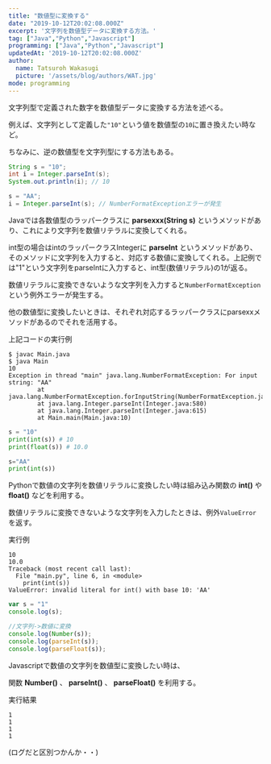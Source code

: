 ```yaml
---
title: "数値型に変換する"
date: "2019-10-12T20:02:08.000Z"
excerpt: '文字列を数値型データに変換する方法。'
tag: ["Java","Python","Javascript"]
programming: ["Java","Python","Javascript"]
updatedAt: '2019-10-12T20:02:08.000Z'
author:
  name: Tatsuroh Wakasugi
  picture: '/assets/blog/authors/WAT.jpg'
mode: programming
---
```


文字列型で定義された数字を数値型データに変換する方法を述べる。  

例えば、文字列として定義した`"10"`という値を数値型の`10`に置き換えたい時など。

ちなみに、逆の数値型を文字列型にする方法もある。

<div class="note_content_by_programming_language" id="note_content_Java">

```java
String s = "10";
int i = Integer.parseInt(s);
System.out.println(i); // 10

s = "AA";
i = Integer.parseInt(s); // NumberFormatExceptionエラーが発生
```

Javaでは各数値型のラッパークラスに **parsexxx(String s)** というメソッドがあり、これにより文字列を数値リテラルに変換してくれる。   

int型の場合はintのラッパークラスIntegerに **parseInt** というメソッドがあり、そのメソッドに文字列を入力すると、対応する数値に変換してくれる。上記例では"1"という文字列をparseIntに入力すると、int型(数値リテラル)の1が返る。  

数値リテラルに変換できないような文字列を入力すると```NumberFormatException```という例外エラーが発生する。

他の数値型に変換したいときは、それぞれ対応するラッパークラスにparsexxメソッドがあるのでそれを活用する。


上記コードの実行例

```
$ javac Main.java 
$ java Main
10
Exception in thread "main" java.lang.NumberFormatException: For input string: "AA"
        at java.lang.NumberFormatException.forInputString(NumberFormatException.java:65)
        at java.lang.Integer.parseInt(Integer.java:580)
        at java.lang.Integer.parseInt(Integer.java:615)
        at Main.main(Main.java:10)
```

</div>
<div class="note_content_by_programming_language" id="note_content_Python">

```python
s = "10"
print(int(s)) # 10
print(float(s)) # 10.0

s="AA"
print(int(s))
```

Pythonで数値の文字列を数値リテラルに変換したい時は組み込み関数の **int()** や **float()** などを利用する。

数値リテラルに変換できないような文字列を入力したときは、例外```ValueError```を返す。

実行例

```
10
10.0
Traceback (most recent call last):
  File "main.py", line 6, in <module>
    print(int(s))
ValueError: invalid literal for int() with base 10: 'AA'
```

</div>
<div class="note_content_by_programming_language" id="note_content_Javascript">

```javascript
var s = "1"
console.log(s); 

//文字列->数値に変換
console.log(Number(s));
console.log(parseInt(s));
console.log(parseFloat(s));
```

Javascriptで数値の文字列を数値型に変換したい時は、

関数 **Number()** 、 **parseInt()** 、 **parseFloat()** を利用する。

実行結果

```
1
1
1
1
```

(ログだと区別つかんか・・)

</div>
